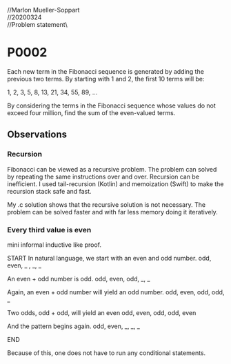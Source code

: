 //Marlon Mueller-Soppart\
//20200324\
//Problem statement\

# P0002

Each new term in the Fibonacci sequence is generated by adding the previous two terms. By starting with 1 and 2, the first 10 terms will be:

1, 2, 3, 5, 8, 13, 21, 34, 55, 89, ...

By considering the terms in the Fibonacci sequence whose values do not exceed four million, find the sum of the even-valued terms.

## Observations

### Recursion

Fibonacci can be viewed as a recursive problem. The problem can solved by repeating the same instructions over and over. Recursion can be inefficient. I used tail-recursion (Kotlin) and memoization (Swift) to make the recursion stack safe and fast. 

My .c solution shows that the recursive solution is not necessary. The problem can be solved faster and with far less memory doing it iteratively. 

### Every third value is even

mini informal inductive like proof.

START
In natural language, we start with an even and odd number. 
odd, even, _ , _, _

An even + odd number is odd.
odd, even, odd, _, _

Again, an even + odd number will yield an odd number.
odd, even, odd, odd, _

Two odds, odd + odd, will yield an even
odd, even, odd, odd, even

And the pattern begins again.
odd, even, _, _, _

END

Because of this, one does not have to run any conditional statements. 
